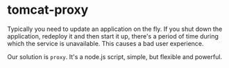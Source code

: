 # tomcat-proxy

Typically you need to update an application on the fly. If you shut down the application, redeploy it and then start it up, there's a period of time during which the service is unavailable.
This causes a bad user experience.

Our solution is `proxy`.
It's a node.js script, simple, but flexible and powerful.
